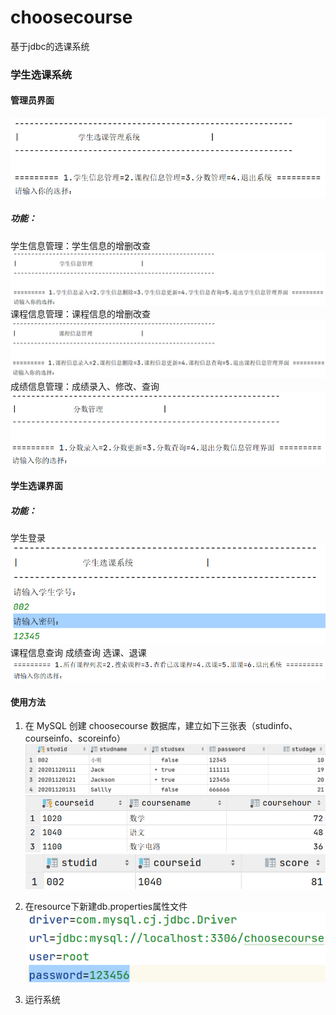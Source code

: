 # choosecourse
基于jdbc的选课系统
### 学生选课系统

#### 管理员界面

![image-20220516190432839](img\image-20220516190432839.png)

##### 功能：

学生信息管理：学生信息的增删改查![image-20220516190516002](img\image-20220516190516002.png)
课程信息管理：课程信息的增删改查![image-20220516190545734](img\image-20220516190545734.png)
成绩信息管理：成绩录入、修改、查询![image-20220516190611300](img\image-20220516190611300.png)

#### 学生选课界面

##### 功能：

学生登录![image-20220516190730269](img\image-20220516190730269.png)
课程信息查询
成绩查询
选课、退课![image-20220516190802037](img\image-20220516190802037.png)

#### 使用方法

1. 在 MySQL 创建 choosecourse 数据库，建立如下三张表（studinfo、courseinfo、scoreinfo）![image-20220516185915845](img\image-20220516185915845.png)![image-20220516185851706](img\image-20220516185851706.png)![image-20220516185939181](img\image-20220516185939181.png)

2. 在resource下新建db.properties属性文件![image-20220516190209506](img\image-20220516190209506.png)

3. 运行系统
